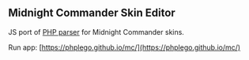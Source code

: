 ## Midnight Commander Skin Editor
JS port of [PHP parser](https://midnight-commander.org/nopaste/skin_parser/) for Midnight Commander skins.

Run app: [https://phplego.github.io/mc/](https://phplego.github.io/mc/)
